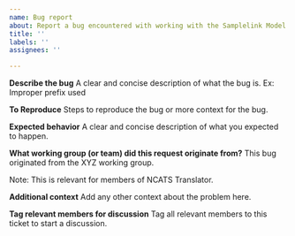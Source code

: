 ```yaml
---
name: Bug report
about: Report a bug encountered with working with the Samplelink Model
title: ''
labels: ''
assignees: ''

---
```


**Describe the bug**
A clear and concise description of what the bug is. Ex: Improper prefix used 

**To Reproduce**
Steps to reproduce the bug or more context for the bug.

**Expected behavior**
A clear and concise description of what you expected to happen.

**What working group (or team) did this request originate from?**
This bug originated from the XYZ working group.

Note: This is relevant for members of NCATS Translator.

**Additional context**
Add any other context about the problem here.

**Tag relevant members for discussion**
Tag all relevant members to this ticket to start a discussion.
